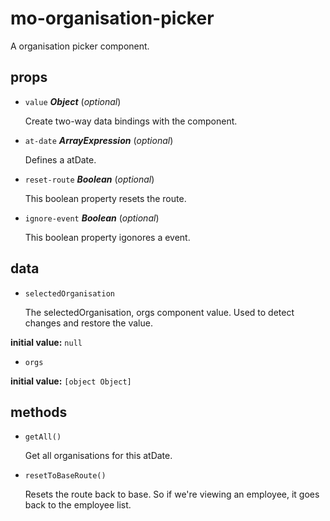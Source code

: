 # mo-organisation-picker 

A organisation picker component. 

## props 

- `value` ***Object*** (*optional*) 

  Create two-way data bindings with the component. 

- `at-date` ***ArrayExpression*** (*optional*) 

  Defines a atDate. 

- `reset-route` ***Boolean*** (*optional*) 

  This boolean property resets the route. 

- `ignore-event` ***Boolean*** (*optional*) 

  This boolean property igonores a event. 

## data 

- `selectedOrganisation` 

  The selectedOrganisation, orgs component value.
  Used to detect changes and restore the value. 

**initial value:** `null` 

- `orgs` 

**initial value:** `[object Object]` 

## methods 

- `getAll()` 

  Get all organisations for this atDate. 

- `resetToBaseRoute()` 

  Resets the route back to base.
  So if we're viewing an employee, it goes back to the employee list. 


